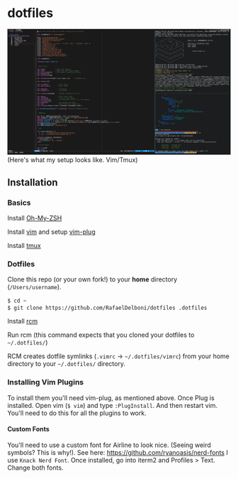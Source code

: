 dotfiles
===================
![screenshot](https://github.com/RafaelDelboni/dotfiles/blob/master/screenshot.png)
(Here's what my setup looks like. Vim/Tmux)

## Installation

### Basics
Install [Oh-My-ZSH](https://github.com/robbyrussell/oh-my-zsh)

Install [vim](https://vim.sourceforge.io/download.php) and setup [vim-plug](https://github.com/junegunn/vim-plug)

Install [tmux](https://github.com/tmux/tmux/wiki)

### Dotfiles
Clone this repo (or your own fork!) to your **home** directory (`/Users/username`).
```
$ cd ~
$ git clone https://github.com/RafaelDelboni/dotfiles .dotfiles
```

Install [rcm](https://github.com/thoughtbot/rcm)

Run rcm (this command expects that you cloned your dotfiles to `~/.dotfiles/`)

RCM creates dotfile symlinks (`.vimrc` -> `~/.dotfiles/vimrc`) from your home directory to your `~/.dotfiles/` directory.

### Installing Vim Plugins
To install them you'll need vim-plug, as mentioned above.
Once Plug is installed. Open vim (`$ vim`) and type `:PlugInstall`. And then restart vim. You'll need to do this for all the plugins to work.

#### Custom Fonts
You'll need to use a custom font for Airline to look nice. (Seeing weird symbols? This is why!). See here: https://github.com/ryanoasis/nerd-fonts
I use `Knack Nerd Font`. Once installed, go into iterm2 and Profiles > Text. Change both fonts.

